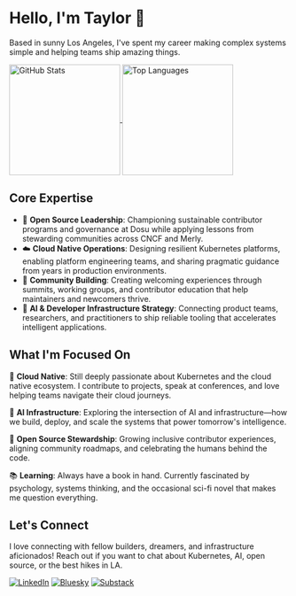 # Hello, I'm Taylor 👋

Based in sunny Los Angeles, I've spent my career making complex systems simple and helping teams ship amazing things.

<a href="https://github.com/anuraghazra/github-readme-stats">
  <img alt="GitHub Stats" height=200 align="center" src="https://github-readme-stats.vercel.app/api?username=onlydole&show_icons=true&theme=transparent" />
</a>
<a href="https://github.com/anuraghazra/convoychat">
  <img alt="Top Languages" height=200 align="center" src="https://github-readme-stats.vercel.app/api/top-langs?username=onlydole&layout=compact&langs_count=8&card_width=320&theme=transparent" />
</a>

## Core Expertise

- 🧭 **Open Source Leadership**: Championing sustainable contributor programs and governance at Dosu while applying lessons from stewarding communities across CNCF and Merly.
- ☁️ **Cloud Native Operations**: Designing resilient Kubernetes platforms, enabling platform engineering teams, and sharing pragmatic guidance from years in production environments.
- 🤝 **Community Building**: Creating welcoming experiences through summits, working groups, and contributor education that help maintainers and newcomers thrive.
- 🤖 **AI & Developer Infrastructure Strategy**: Connecting product teams, researchers, and practitioners to ship reliable tooling that accelerates intelligent applications.

## What I'm Focused On

🌊 **Cloud Native**: Still deeply passionate about Kubernetes and the cloud native ecosystem. I contribute to projects, speak at conferences, and love helping teams navigate their cloud journeys.

🤖 **AI Infrastructure**: Exploring the intersection of AI and infrastructure—how we build, deploy, and scale the systems that power tomorrow's intelligence.

👐 **Open Source Stewardship**: Growing inclusive contributor experiences, aligning community roadmaps, and celebrating the humans behind the code.

📚 **Learning**: Always have a book in hand. Currently fascinated by psychology, systems thinking, and the occasional sci-fi novel that makes me question everything.

## Let's Connect

I love connecting with fellow builders, dreamers, and infrastructure aficionados! Reach out if you want to chat about Kubernetes, AI, open source, or the best hikes in LA.

[![LinkedIn](https://img.shields.io/badge/LinkedIn-Connect-blue?style=for-the-badge&logo=linkedin)](https://www.linkedin.com/in/onlydole)
[![Bluesky](https://img.shields.io/badge/Bluesky-Follow-0085FF?style=for-the-badge&logo=bluesky&logoColor=white)](https://bsky.app/profile/onlydole.dev)
[![Substack](https://img.shields.io/badge/Substack-Subscribe-FF6719?style=for-the-badge&logo=substack&logoColor=white)](https://onlydole.substack.com)
